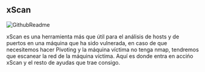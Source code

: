 ## xScan                                                                      


![GithubReadme](https://user-images.githubusercontent.com/92258683/165400528-3931c928-0ad0-4168-8759-c900121e6149.jpg)



xScan es una herramienta más que útil para el análisis de hosts y de puertos en una máquina que ha sido vulnerada, en caso de que necesitemos hacer Pivoting y la máquina víctima no tenga nmap, tendremos que escanear la red de la máquina víctima. Aquí es donde entra en accińo xScan y el resto de ayudas que trae consigo.
